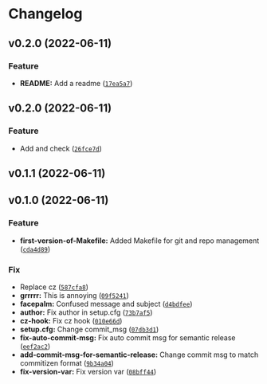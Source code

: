 # Changelog

<!--next-version-placeholder-->

## v0.2.0 (2022-06-11)
### Feature
* **README:** Add a readme ([`17ea5a7`](https://github.com/jam82/test-release/commit/17ea5a71ab1a9866e3138b3baf8d53821b83172a))

## v0.2.0 (2022-06-11)

### Feature

* Add and check ([`26fce7d`](https://github.com/jam82/test-release/commit/26fce7d2e7b7cb0790be852f7c4ac189abaa10fc))

## v0.1.1 (2022-06-11)

## v0.1.0 (2022-06-11)

### Feature

* **first-version-of-Makefile:** Added Makefile for git and repo management ([`cda4d89`](https://github.com/jam82/test-release/commit/cda4d89fb22a1db8d425851da490d42f0570864c))

### Fix

* Replace cz ([`587cfa8`](https://github.com/jam82/test-release/commit/587cfa8cfa2ba8c2954dbd1567fde798ee0fb523))
* **grrrrr:** This is annoying ([`09f5241`](https://github.com/jam82/test-release/commit/09f52415ec603296ba5fee84dd53d00f4b99763b))
* **facepalm:** Confused message and subject ([`d4bdfee`](https://github.com/jam82/test-release/commit/d4bdfee69a476ffb5a2655e0ef2b7d4e6704e952))
* **author:** Fix author in setup.cfg ([`73b7af5`](https://github.com/jam82/test-release/commit/73b7af532010c6146bcfad9dd6c62171db9887de))
* **cz-hook:** Fix cz hook ([`010e66d`](https://github.com/jam82/test-release/commit/010e66df6f517cc71fabd2efc96a6b5745f16a28))
* **setup.cfg:** Change commit_msg ([`07db3d1`](https://github.com/jam82/test-release/commit/07db3d11411aa06648998ff77ad66ffd623e6684))
* **fix-auto-commit-msg:** Fix auto commit msg for semantic release ([`eef2ac2`](https://github.com/jam82/test-release/commit/eef2ac26c64e773da02e65f20776bfc76f0a2a27))
* **add-commit-msg-for-semantic-release:** Change commit msg to match commitizen format ([`9b34a04`](https://github.com/jam82/test-release/commit/9b34a0496877ed206a2e5ad4cf3b2143c8fed9f2))
* **fix-version-var:** Fix version var ([`08bff44`](https://github.com/jam82/test-release/commit/08bff44ed87c84a49936344742c305cf28fe02b1))
